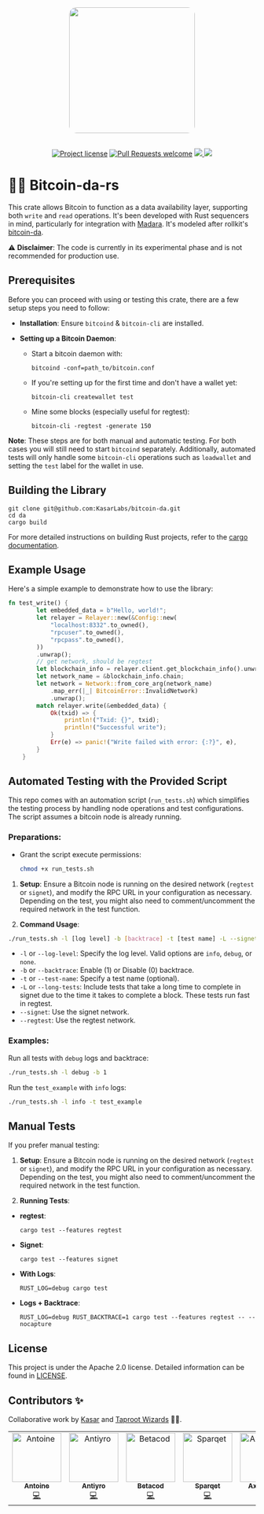 <!-- markdownlint-disable -->
<div align="center">
<img src="https://i.ibb.co/kM9JL7p/Barknet-tbg.png" height="256" style="border-radius: 15px;">
</div>
<div align="center">
<br />
<!-- markdownlint-restore -->

[![Project license](https://img.shields.io/github/license/kasarlabs/bitcoin-da.svg?style=flat-square)](LICENSE)
[![Pull Requests welcome](https://img.shields.io/badge/PRs-welcome-ff69b4.svg?style=flat-square)](https://github.com/kasarlabs/bitcoin-da/issues?q=is%3Aissue+is%3Aopen+label%3A%22help+wanted%22)
<a href="https://twitter.com/KasarLabs">
<img src="https://img.shields.io/twitter/follow/KasarLabs?style=social"/>
</a>
<a href="https://github.com/kasarlabs/bitcoin-da">
<img src="https://img.shields.io/github/stars/kasarlabs/bitcoin-da?style=social"/>
</a>
</div>

# 🧙‍♂️ Bitcoin-da-rs

This crate allows Bitcoin to function as a data availability layer, supporting both `write` and `read` operations. It's been developed with Rust sequencers in mind, particularly for integration with [Madara](https://github.com/keep-starknet-strange/madara). It's modeled after rollkit's [bitcoin-da](https://github.com/rollkit/bitcoin-da).

⚠️ **Disclaimer**: The code is currently in its experimental phase and is not recommended for production use.

## Prerequisites

Before you can proceed with using or testing this crate, there are a few setup steps you need to follow:

- **Installation**: Ensure `bitcoind` & `bitcoin-cli` are installed.

- **Setting up a Bitcoin Daemon**:

  - Start a bitcoin daemon with:
    ```shell
    bitcoind -conf=path_to/bitcoin.conf
    ```

  - If you're setting up for the first time and don't have a wallet yet:
    ```shell
    bitcoin-cli createwallet test
    ```

  - Mine some blocks (especially useful for regtest):
    ```shell
    bitcoin-cli -regtest -generate 150
    ```

**Note**: These steps are for both manual and automatic testing. For both cases you will still need to start `bitcoind` separately. Additionally, automated tests will only handle some `bitcoin-cli` operations such as `loadwallet` and setting the `test` label for the wallet in use.

## Building the Library

```shell
git clone git@github.com:KasarLabs/bitcoin-da.git
cd da
cargo build
```

For more detailed instructions on building Rust projects, refer to the [cargo documentation](https://doc.rust-lang.org/stable/cargo/).

## Example Usage

Here's a simple example to demonstrate how to use the library:

```rs
fn test_write() {
        let embedded_data = b"Hello, world!";
        let relayer = Relayer::new(&Config::new(
            "localhost:8332".to_owned(),
            "rpcuser".to_owned(),
            "rpcpass".to_owned(),
        ))
        .unwrap();
        // get network, should be regtest
        let blockchain_info = relayer.client.get_blockchain_info().unwrap();
        let network_name = &blockchain_info.chain;
        let network = Network::from_core_arg(network_name)
            .map_err(|_| BitcoinError::InvalidNetwork)
            .unwrap();
        match relayer.write(&embedded_data) {
            Ok(txid) => {
                println!("Txid: {}", txid);
                println!("Successful write");
            }
            Err(e) => panic!("Write failed with error: {:?}", e),
        }
    }
```

## Automated Testing with the Provided Script

This repo comes with an automation script (`run_tests.sh`) which simplifies the testing process by handling node operations and test configurations. The script assumes a bitcoin node is already running.

### Preparations:

- Grant the script execute permissions:
  ```bash
  chmod +x run_tests.sh
  ```

1. **Setup**: Ensure a Bitcoin node is running on the desired network (`regtest` or `signet`), and modify the RPC URL in your configuration as necessary. Depending on the test, you might also need to comment/uncomment the required network in the test function.

2. **Command Usage**:

```bash
./run_tests.sh -l [log level] -b [backtrace] -t [test name] -L --signet|--regtest
```

- `-l` or `--log-level`: Specify the log level. Valid options are `info`, `debug`, or `none`.
- `-b` or `--backtrace`: Enable (1) or Disable (0) backtrace.
- `-t` or `--test-name`: Specify a test name (optional).
- `-L` or `--long-tests`: Include tests that take a long time to complete in signet due to the time it takes to complete a block. These tests run fast in regtest.
- `--signet`: Use the signet network.
- `--regtest`: Use the regtest network.

### Examples:

Run all tests with `debug` logs and backtrace:

```bash
./run_tests.sh -l debug -b 1
```

Run the `test_example` with `info` logs:

```bash
./run_tests.sh -l info -t test_example
```

## Manual Tests

If you prefer manual testing:

1. **Setup**: Ensure a Bitcoin node is running on the desired network (`regtest` or `signet`), and modify the RPC URL in your configuration as necessary. Depending on the test, you might also need to comment/uncomment the required network in the test function.

2. **Running Tests**:

  - **regtest**:
    ```shell
    cargo test --features regtest
    ```

  - **Signet**:
    ```shell
    cargo test --features signet
    ```

  - **With Logs**:
    ```shell
    RUST_LOG=debug cargo test
    ```

  - **Logs + Backtrace**:
    ```shell
    RUST_LOG=debug RUST_BACKTRACE=1 cargo test --features regtest -- --nocapture
    ```

## License

This project is under the Apache 2.0 license. Detailed information can be found in [LICENSE](./LICENSE).

## Contributors ✨

Collaborative work by [Kasar](https://twitter.com/kasarlabs) and [Taproot Wizards](https://twitter.com/TaprootWizards) 🧙‍♂️.

<!-- ALL-CONTRIBUTORS-LIST:START - Do not remove or modify this section -->
<!-- prettier-ignore-start -->
<!-- markdownlint-disable -->
<table>
  <tbody>
    <tr>
      <td align="center" valign="top" width="14.28%"><a href="https://github.com/0xEniotna"><img src="https://avatars.githubusercontent.com/u/101047205?v=4?s=100" width="100px;" alt="Antoine"/><br /><sub><b>Antoine</b></sub></a><br /><a href="https://github.com/kasarlabs/bitcoin-da/commits?author=0xEniotna" title="Code">💻</a></td>
      <td align="center" valign="top" width="14.28%"><a href="https://github.com/antiyro"><img src="https://avatars.githubusercontent.com/u/74653697?v=4?s=100" width="100px;" alt="Antiyro"/><br /><sub><b>Antiyro</b></sub></a><br /><a href="https://github.com/kasarlabs/bitcoin-da/commits?author=antiyro" title="Code">💻</a></td>
      <td align="center" valign="top" width="14.28%"><a href="https://github.com/betacodd"><img src="https://avatars.githubusercontent.com/u/97968794?v=4?s=100" width="100px;" alt="Betacod"/><br /><sub><b>Betacod</b></sub></a><br /><a href="https://github.com/kasarlabs/bitcoin-da/commits?author=betacodd" title="Code">💻</a></td>
      <td align="center" valign="top" width="14.28%"><a href="https://github.com/sparqet"><img src="https://avatars.githubusercontent.com/u/37338401?v=4?s=100" width="100px;" alt="Sparqet"/><br /><sub><b>Sparqet</b></sub></a><br /><a href="https://github.com/kasarlabs/bitcoin-da/commits?author=Sparqet" title="Code">💻</a></td>
      <td align="center" valign="top" width="14.28%"><a href="https://github.com/axelizsak"><img src="https://avatars.githubusercontent.com/u/98711930?v=4?s=100" width="100px;" alt="Axel Izsak"/><br /><sub><b>Axel Izsak</b></sub></a><br /><a href="https://github.com/kasarlabs/bitcoin-da/commits?author=axelizsak" title="Code">💻</a></td>
      <td align="center" valign="top" width="14.28%"><a href="https://github.com/zarboq"><img src="https://avatars.githubusercontent.com/u/37303126?v=4?s=100" width="100px;" alt="Zarboq"/><br /><sub><b>Zarboq</b></sub></a><br /><a href="https://github.com/kasarlabs/bitcoin-da/commits?author=zarboq" title="Code">💻</a></td>
    </tr>
  </tbody>
</table>